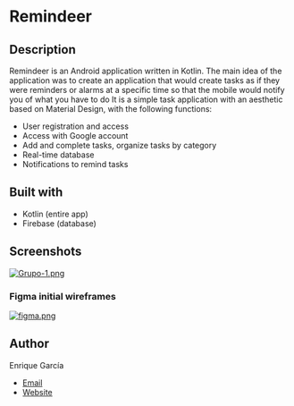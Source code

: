 # Remindeer
## Description
Remindeer is an Android application written in Kotlin. The main idea of the application was to create an application that would create tasks as if they were reminders or alarms at a specific time so that the mobile would notify you of what you have to do
It is a simple task application with an aesthetic based on Material Design, with the following functions:

- User registration and access
- Access with Google account
- Add and complete tasks, organize tasks by category
- Real-time database
- Notifications to remind tasks
## Built with
- Kotlin (entire app)
- Firebase (database)


## Screenshots
[![Grupo-1.png](https://i.postimg.cc/W4SvT0r4/Grupo-1.png)](https://postimg.cc/2qqJxb0p)

### Figma initial wireframes
[![figma.png](https://i.postimg.cc/Pxk237Np/figma.png)](https://postimg.cc/QB0QV0Qh)
## Author
Enrique García

- [Email](mailto:enriquegarciagasc?subject=Hi% "Hi!")
- [Website](https://enriquegarcia.dev )
